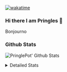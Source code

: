 [![wakatime](https://wakatime.com/badge/user/abd317df-612e-44b4-8787-15db7b574b2f.svg)](https://wakatime.com/@abd317df-612e-44b4-8787-15db7b574b2f)
### Hi there I am Pringles 👋

Bonjourno

### Github Stats
![PringlePot' Github Stats](https://github-readme-stats.vercel.app/api?username=PringlePot&show_icons=true&theme=dark&count_private=true)

<details>
  <summary>Detailed Stats</summary>
    
<!--START_SECTION:waka-->
![Code Time](http://img.shields.io/badge/Code%20Time-513%20hrs%2038%20mins-blue)

![Profile Views](http://img.shields.io/badge/Profile%20Views-2-blue)

![Lines of code](https://img.shields.io/badge/From%20Hello%20World%20I%27ve%20Written-139%20Thousand%20lines%20of%20code-blue)

**🐱 My GitHub Data** 

> 🏆 325 Contributions in the Year 2022
 > 
> 📦 91.1 kB Used in GitHub's Storage 
 > 
> 🚫 Not Opted to Hire
 > 
> 📜 10 Public Repositories 
 > 
> 🔑 12 Private Repositories  
 > 
**I'm an Early 🐤** 

```text
🌞 Morning    148 commits    ████░░░░░░░░░░░░░░░░░░░░░   16.54% 
🌆 Daytime    359 commits    ██████████░░░░░░░░░░░░░░░   40.11% 
🌃 Evening    388 commits    ██████████░░░░░░░░░░░░░░░   43.35% 
🌙 Night      0 commits      ░░░░░░░░░░░░░░░░░░░░░░░░░   0.0%

```
📅 **I'm Most Productive on Sunday** 

```text
Monday       178 commits    █████░░░░░░░░░░░░░░░░░░░░   19.89% 
Tuesday      74 commits     ██░░░░░░░░░░░░░░░░░░░░░░░   8.27% 
Wednesday    90 commits     ██░░░░░░░░░░░░░░░░░░░░░░░   10.06% 
Thursday     130 commits    ███░░░░░░░░░░░░░░░░░░░░░░   14.53% 
Friday       76 commits     ██░░░░░░░░░░░░░░░░░░░░░░░   8.49% 
Saturday     154 commits    ████░░░░░░░░░░░░░░░░░░░░░   17.21% 
Sunday       193 commits    █████░░░░░░░░░░░░░░░░░░░░   21.56%

```


📊 **This Week I Spent My Time On** 

```text
⌚︎ Time Zone: Europe/Amsterdam

💬 Programming Languages: 
TypeScript               8 hrs 16 mins       ███████████████░░░░░░░░░░   59.52% 
Other                    2 hrs 10 mins       ████░░░░░░░░░░░░░░░░░░░░░   15.6% 
Go                       1 hr 40 mins        ███░░░░░░░░░░░░░░░░░░░░░░   12.06% 
CSS                      50 mins             █░░░░░░░░░░░░░░░░░░░░░░░░   6.11% 
Prisma                   14 mins             ░░░░░░░░░░░░░░░░░░░░░░░░░   1.71%

🔥 Editors: 
WebStorm                 9 hrs 42 mins       █████████████████░░░░░░░░   69.79% 
VS Code                  2 hrs 27 mins       ████░░░░░░░░░░░░░░░░░░░░░   17.64% 
GoLand                   1 hr 44 mins        ███░░░░░░░░░░░░░░░░░░░░░░   12.57%

🐱‍💻 Projects: 
Frontend                 5 hrs 18 mins       █████████░░░░░░░░░░░░░░░░   38.13% 
Backend                  3 hrs 11 mins       █████░░░░░░░░░░░░░░░░░░░░   22.93% 
prisma-test              1 hr 58 mins        ███░░░░░░░░░░░░░░░░░░░░░░   14.22% 
rest_api                 1 hr 56 mins        ███░░░░░░░░░░░░░░░░░░░░░░   13.99% 
editor                   1 hr 27 mins        ██░░░░░░░░░░░░░░░░░░░░░░░   10.44%

💻 Operating System: 
Windows                  13 hrs 54 mins      █████████████████████████   100.0%

```

**I Mostly Code in Java** 

```text
Java                     9 repos             ███████████░░░░░░░░░░░░░░   47.37% 
JavaScript               2 repos             ██░░░░░░░░░░░░░░░░░░░░░░░   10.53% 
TypeScript               2 repos             ██░░░░░░░░░░░░░░░░░░░░░░░   10.53% 
HTML                     2 repos             ██░░░░░░░░░░░░░░░░░░░░░░░   10.53% 
Python                   1 repo              █░░░░░░░░░░░░░░░░░░░░░░░░   5.26%

```


**Timeline**

![Chart not found](https://raw.githubusercontent.com/PringlePot/PringlePot/main/charts/bar_graph.png) 


 Last Updated on 15/05/2022 01:09:34 UTC
<!--END_SECTION:waka-->

</details>
